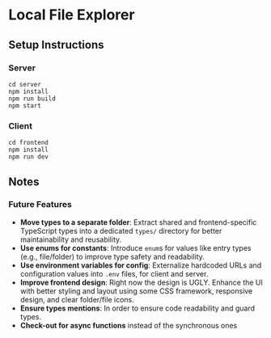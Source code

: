 # Local File Explorer

## Setup Instructions

### Server
```
cd server
npm install
npm run build
npm start
```

### Client
```
cd frontend
npm install
npm run dev
```


## Notes

### Future Features
- **Move types to a separate folder**: Extract shared and frontend-specific TypeScript types into a dedicated `types/` directory for better maintainability and reusability.
- **Use enums for constants**: Introduce `enum`s for values like entry types (e.g., file/folder) to improve type safety and readability.
- **Use environment variables for config**: Externalize hardcoded URLs and configuration values into `.env` files, for client and server.
- **Improve frontend design**: Right now the design is UGLY. Enhance the UI with better styling and layout using some CSS framework, responsive design, and clear folder/file icons.
- **Ensure types mentions**: In order to ensure code readability and guard types.
- **Check-out for async functions** instead of the synchronous ones